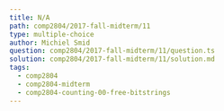 ```yaml
---
title: N/A
path: comp2804/2017-fall-midterm/11
type: multiple-choice
author: Michiel Smid
question: comp2804/2017-fall-midterm/11/question.ts
solution: comp2804/2017-fall-midterm/11/solution.md
tags:
  - comp2804
  - comp2804-midterm
  - comp2804-counting-00-free-bitstrings
---
```

